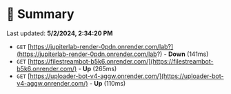# 📖 Summary
Last updated: **5/2/2024, 2:34:20 PM**

- `GET` [https://jupiterlab-render-0pdn.onrender.com/lab?](https://jupiterlab-render-0pdn.onrender.com/lab?) - **Down** (141ms)
- `GET` [https://filestreambot-b5k6.onrender.com/](https://filestreambot-b5k6.onrender.com/) - **Up** (265ms)
- `GET` [https://uploader-bot-v4-aggw.onrender.com/](https://uploader-bot-v4-aggw.onrender.com/) - **Up** (110ms)
